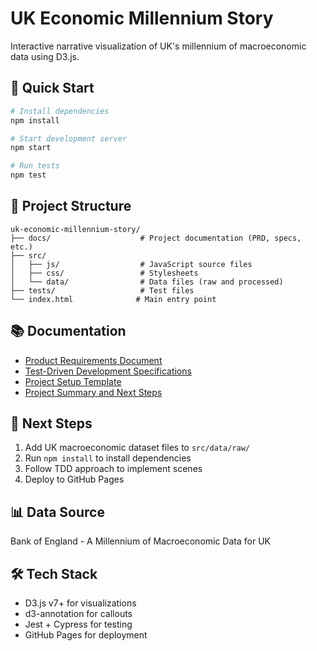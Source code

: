 # UK Economic Millennium Story

Interactive narrative visualization of UK's millennium of macroeconomic data using D3.js.

## 🚀 Quick Start

```bash
# Install dependencies
npm install

# Start development server
npm start

# Run tests
npm test
```

## 📁 Project Structure

```
uk-economic-millennium-story/
├── docs/                    # Project documentation (PRD, specs, etc.)
├── src/
│   ├── js/                  # JavaScript source files
│   ├── css/                 # Stylesheets
│   └── data/                # Data files (raw and processed)
├── tests/                   # Test files
└── index.html              # Main entry point
```

## 📚 Documentation

- [Product Requirements Document](./docs/PRD_UK_Macroeconomic_Narrative_Visualization.md)
- [Test-Driven Development Specifications](./docs/TDD_Test_Specifications.md)
- [Project Setup Template](./docs/Project_Setup_Template.md)
- [Project Summary and Next Steps](./docs/Project_Summary_and_Next_Steps.md)

## 🎯 Next Steps

1. Add UK macroeconomic dataset files to `src/data/raw/`
2. Run `npm install` to install dependencies
3. Follow TDD approach to implement scenes
4. Deploy to GitHub Pages

## 📊 Data Source

Bank of England - A Millennium of Macroeconomic Data for UK

## 🛠️ Tech Stack

- D3.js v7+ for visualizations
- d3-annotation for callouts
- Jest + Cypress for testing
- GitHub Pages for deployment
